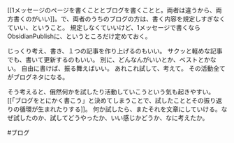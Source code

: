 [[1メッセージのページを書くこととブログを書くことと。両者は違うから、両方書くのがいい]]。で、両者のうちのブログの方は、書く内容を規定しすぎなくていい、ということ。
規定しなくていいけど、1メッセージで書くならObsidianPublishに、というところだけ定めておく。

じっくり考え、書き、１つの記事を作り上げるのもいい。
サクッと軽めな記事でも、書いて更新するのもいい。
別に、どんなんがいいとか、ベストとかない。
自由に書けば、振る舞えばいい。
あれこれ試して、考えて。
その活動全てがブログネタになる。

そう考えると、俄然何かを試したり活動していこうという気も起きやすい。[[「ブログをとにかく書こう」と決めてしまうことで、試したこととその振り返りの循環が生まれたりする]]。
何か試したら、またそれを文章にしていける。なぜ試したのか、試してどうやったか、いい感じかどうか、なに考えたか。

#ブログ 


